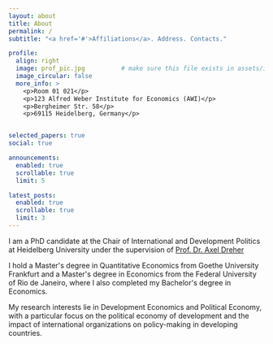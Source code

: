 ```yaml
---
layout: about
title: About
permalink: /
subtitle: "<a href='#'>Affiliations</a>. Address. Contacts."

profile:
  align: right
  image: prof_pic.jpg          # make sure this file exists in assets/img/
  image_circular: false
  more_info: >
    <p>Room 01 021</p>
    <p>123 Alfred Weber Institute for Economics (AWI)</p>
    <p>Bergheimer Str. 58</p>
    <p>69115 Heidelberg, Germany</p>


selected_papers: true
social: true

announcements:
  enabled: true
  scrollable: true
  limit: 5

latest_posts:
  enabled: true
  scrollable: true
  limit: 3
---
```


I am a PhD candidate at the Chair of International and Development Politics at Heidelberg University under the supervision of [Prof. Dr. Axel Dreher](https://axel-dreher.de/)  

I hold a Master's degree in Quantitative Economics from Goethe University Frankfurt and a Master's degree in Economics from the Federal University of Rio de Janeiro, where I also completed my Bachelor's degree in Economics.  

My research interests lie in Development Economics and Political Economy, with a particular focus on the political economy of development and the impact of international organizations on policy-making in developing countries.
